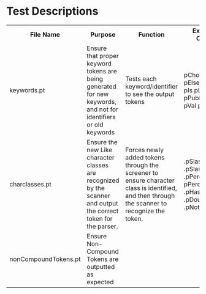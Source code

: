 # Test Descriptions

<table>
<tr>
<th>File Name</th>
<th>Purpose</th>
<th>Function</th>
<th>Expected Output</th>
<th>Actual Output</th>
</tr>

<tr>
<td>keywords.pt</td>
<td>Ensure that proper keyword tokens are being generated for new keywords, and not for identifiers or old keywords</td>
<td>Tests each keyword/identifier to see the output tokens</td>
<td>pChoose pElseif pFun pIs pLike pPkg pPublic pUsing pVal pWhen</td>
<td>pChoose pElseif pFun pIs pLike pPkg pPublic pUsing pVal pWhen</td>
</tr>

<tr>
<td>charclasses.pt</td>
<td>Ensure the new Like character classes are recognized by the scanner and output the correct token for the parser.</td>
<td>Forces newly added tokens through the screener to ensure character class is identified, and then through the scanner to recognize the token.</td>
<td>.pSlash .pSlashEquals .pPercent pPercentEquals .pHash .pBar .pDoubleBar .pNotEqual</td>
<td>.pSlash .pSlashEquals .pPercent pPercentEquals .pHash .pBar .pDoubleBar .pNotEqual</td>
</tr>

<tr>
<td>nonCompoundTokens.pt</td>
<td>Ensure Non-Compound Tokens are outputted as expected</td>
<td></td>
<td></td>
<td></td>

</table>
